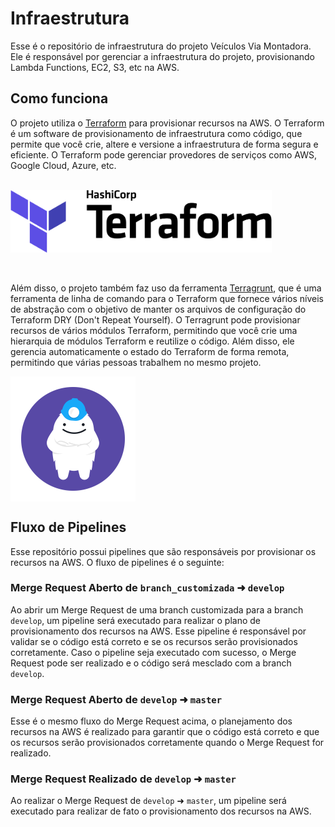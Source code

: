 # Infraestrutura

Esse é o repositório de infraestrutura do projeto Veículos Via Montadora. Ele é responsável por gerenciar a infraestrutura do projeto, provisionando Lambda Functions, EC2, S3, etc na AWS.

## Como funciona

O projeto utiliza o [Terraform](https://www.terraform.io/) para provisionar recursos na AWS. O Terraform é um software de provisionamento de infraestrutura como código, que permite que você crie, altere e versione a infraestrutura de forma segura e eficiente. O Terraform pode gerenciar provedores de serviços como AWS, Google Cloud, Azure, etc.

<br />
<img src="./wiki/images/terraform-logo.png" height="100" align="center" />
<br />
<br />
<br />

Além disso, o projeto também faz uso da ferramenta [Terragrunt](https://terragrunt.gruntwork.io/), que é uma ferramenta de linha de comando para o Terraform que fornece vários níveis de abstração com o objetivo de manter os arquivos de configuração do Terraform DRY (Don't Repeat Yourself). O Terragrunt pode provisionar recursos de vários módulos Terraform, permitindo que você crie uma hierarquia de módulos Terraform e reutilize o código. Além disso, ele gerencia automaticamente o estado do Terraform de forma remota, permitindo que várias pessoas trabalhem no mesmo projeto.

<img src="./wiki/images/terragrunt-logo.png" height="200" align="center" />
<br />

## Fluxo de Pipelines

Esse repositório possui pipelines que são responsáveis por provisionar os recursos na AWS. O fluxo de pipelines é o seguinte:

### Merge Request Aberto de `branch_customizada` ➜ `develop` 

Ao abrir um Merge Request de uma branch customizada para a branch `develop`, um pipeline será executado para realizar o plano de provisionamento dos recursos na AWS. Esse pipeline é responsável por validar se o código está correto e se os recursos serão provisionados corretamente. Caso o pipeline seja executado com sucesso, o Merge Request pode ser realizado e o código será mesclado com a branch `develop`.

### Merge Request Aberto de `develop` ➜ `master`

Esse é o mesmo fluxo do Merge Request acima, o planejamento dos recursos na AWS é realizado para garantir que o código está correto e que os recursos serão provisionados corretamente quando o Merge Request for realizado.

### Merge Request Realizado de `develop` ➜ `master`

Ao realizar o Merge Request de `develop` ➜ `master`, um pipeline será executado para realizar de fato o provisionamento dos recursos na AWS.
